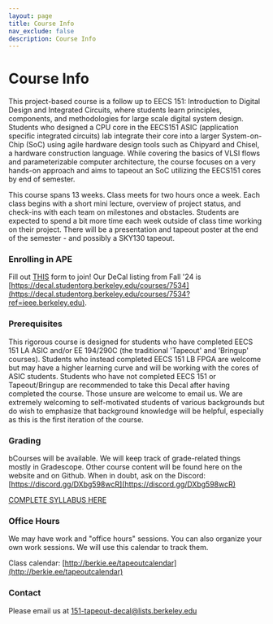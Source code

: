 ```yaml
---
layout: page
title: Course Info
nav_exclude: false
description: Course Info
---
```


# Course Info

This project-based course is a follow up to EECS 151: Introduction to Digital Design and Integrated Circuits, where students learn principles, components, and methodologies for large scale digital system design. Students who designed a CPU core in the EECS151 ASIC (application specific integrated circuits) lab integrate their core into a larger System-on-Chip (SoC) using agile hardware design tools such as Chipyard and Chisel, a hardware construction language. While covering the basics of VLSI flows and parameterizable computer architecture, the course focuses on a very hands-on approach and aims to tapeout an SoC utilizing the EECS151 cores by end of semester.

This course spans 13 weeks. Class meets for two hours once a week. Each class begins with a short mini lecture, overview of project status, and check-ins with each team on milestones and obstacles. Students are expected to spend a bit more time each week outside of class time working on their project. There will be a presentation and tapeout poster at the end of the semester - and possibly a SKY130 tapeout.


### Enrolling in APE

Fill out [THIS](https://berkie.ee/eecs151-tapeout-join) form to join! Our DeCal listing from Fall '24 is [https://decal.studentorg.berkeley.edu/courses/7534](https://decal.studentorg.berkeley.edu/courses/7534?ref=ieee.berkeley.edu).


### Prerequisites

This rigorous course is designed for students who have completed EECS 151 LA ASIC and/or EE 194/290C (the traditional 'Tapeout' and 'Bringup' courses). Students who instead completed EECS 151 LB FPGA are welcome but may have a higher learning curve and will be working with the cores of ASIC students. Students who have not completed EECS 151 or Tapeout/Bringup are recommended to take this Decal after having completed the course. Those unsure are welcome to email us. We are extremely welcoming to self-motivated students of various backgrounds but do wish to emphasize that background knowledge will be helpful, especially as this is the first iteration of the course.

### Grading

bCourses will be available. We will keep track of grade-related things mostly in Gradescope. Other course content will be found here on the website and on Github. When in doubt, ask on the Discord: [https://discord.gg/DXbg598wcR](https://discord.gg/DXbg598wcR)

[COMPLETE SYLLABUS HERE](https://docs.google.com/document/d/1DEXQRc794Aa0wZw8qFCZeJu_mh7d84gBi-DDQVRr5Ls/edit?usp=sharing&ref=ieee.berkeley.edu)

### Office Hours

We may have work and "office hours" sessions. You can also organize your own work sessions. We will use this calendar to track them.

Class calendar: [http://berkie.ee/tapeoutcalendar](http://berkie.ee/tapeoutcalendar)

### Contact

Please email us at [151-tapeout-decal@lists.berkeley.edu](151-tapeout-decal@lists.berkeley.edu)
